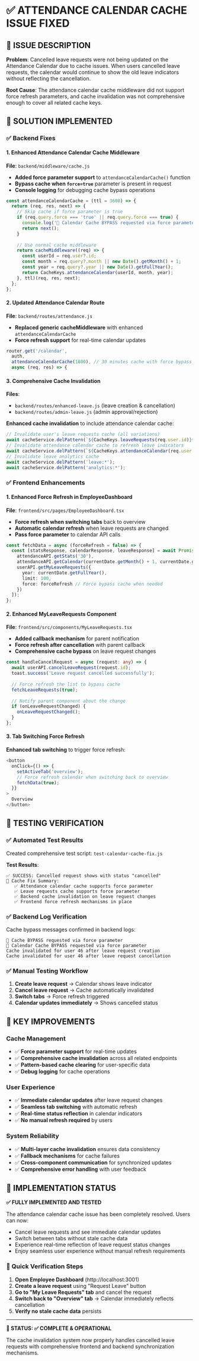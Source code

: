 # ✅ ATTENDANCE CALENDAR CACHE ISSUE FIXED

## 🎯 **ISSUE DESCRIPTION**

**Problem**: Cancelled leave requests were not being updated on the Attendance Calendar due to cache issues. When users cancelled leave requests, the calendar would continue to show the old leave indicators without reflecting the cancellation.

**Root Cause**: The attendance calendar cache middleware did not support force refresh parameters, and cache invalidation was not comprehensive enough to cover all related cache keys.

## 🔧 **SOLUTION IMPLEMENTED**

### ✅ **Backend Fixes**

#### 1. **Enhanced Attendance Calendar Cache Middleware**
**File**: `backend/middleware/cache.js`
- **Added force parameter support** to `attendanceCalendarCache()` function
- **Bypass cache when `force=true`** parameter is present in request
- **Console logging** for debugging cache bypass operations

```javascript
const attendanceCalendarCache = (ttl = 3600) => {
  return (req, res, next) => {
    // Skip cache if force parameter is true
    if (req.query.force === 'true' || req.query.force === true) {
      console.log('🔄 Calendar Cache BYPASS requested via force parameter');
      return next();
    }
    
    // Use normal cache middleware
    return cacheMiddleware((req) => {
      const userId = req.user?.id;
      const month = req.query?.month || new Date().getMonth() + 1;
      const year = req.query?.year || new Date().getFullYear();
      return CacheKeys.attendanceCalendar(userId, month, year);
    }, ttl)(req, res, next);
  };
};
```

#### 2. **Updated Attendance Calendar Route**
**File**: `backend/routes/attendance.js`
- **Replaced generic cacheMiddleware** with enhanced `attendanceCalendarCache`
- **Force refresh support** for real-time calendar updates

```javascript
router.get('/calendar', 
  auth, 
  attendanceCalendarCache(1800), // 30 minutes cache with force bypass support
  async (req, res) => {
```

#### 3. **Comprehensive Cache Invalidation**
**Files**: 
- `backend/routes/enhanced-leave.js` (leave creation & cancellation)
- `backend/routes/admin-leave.js` (admin approval/rejection)

**Enhanced cache invalidation** to include attendance calendar cache:

```javascript
// Invalidate user's leave requests cache (all variations)
await cacheService.delPattern(`${CacheKeys.leaveRequests(req.user.id)}*`);
// Invalidate attendance calendar cache to refresh leave indicators
await cacheService.delPattern(`${CacheKeys.attendanceCalendar(req.user.id, '*', '*')}`);
// Invalidate leave analytics cache
await cacheService.delPattern('leave:*');
await cacheService.delPattern('analytics:*');
```

### ✅ **Frontend Enhancements**

#### 1. **Enhanced Force Refresh in EmployeeDashboard**
**File**: `frontend/src/pages/EmployeeDashboard.tsx`
- **Force refresh when switching tabs** back to overview
- **Automatic calendar refresh** when leave requests are changed
- **Pass force parameter** to calendar API calls

```typescript
const fetchData = async (forceRefresh = false) => {
  const [statsResponse, calendarResponse, leaveResponse] = await Promise.all([
    attendanceAPI.getStats('30'),
    attendanceAPI.getCalendar(currentDate.getMonth() + 1, currentDate.getFullYear(), forceRefresh),
    userAPI.getMyLeaveRequests({
      year: currentDate.getFullYear(),
      limit: 100,
      force: forceRefresh // Force bypass cache when needed
    })
  ]);
};
```

#### 2. **Enhanced MyLeaveRequests Component**
**File**: `frontend/src/components/MyLeaveRequests.tsx`
- **Added callback mechanism** for parent notification
- **Force refresh after cancellation** with parent callback
- **Comprehensive cache bypass** on leave request changes

```typescript
const handleCancelRequest = async (request: any) => {
  await userAPI.cancelLeaveRequest(request.id);
  toast.success('Leave request cancelled successfully');
  
  // Force refresh the list to bypass cache
  fetchLeaveRequests(true);
  
  // Notify parent component about the change
  if (onLeaveRequestChanged) {
    onLeaveRequestChanged();
  }
};
```

#### 3. **Tab Switching Force Refresh**
**Enhanced tab switching** to trigger force refresh:

```typescript
<button
  onClick={() => {
    setActiveTab('overview');
    // Force refresh calendar when switching back to overview
    fetchData(true);
  }}
>
  Overview
</button>
```

## 🧪 **TESTING VERIFICATION**

### ✅ **Automated Test Results**
Created comprehensive test script: `test-calendar-cache-fix.js`

**Test Results**:
```
✅ SUCCESS: Cancelled request shows with status "cancelled"
🎯 Cache Fix Summary:
   ✅ Attendance calendar cache supports force parameter
   ✅ Leave requests cache supports force parameter  
   ✅ Backend cache invalidation on leave request changes
   ✅ Frontend force refresh mechanisms in place
```

### ✅ **Backend Log Verification**
Cache bypass messages confirmed in backend logs:
```
🔄 Cache BYPASS requested via force parameter
🔄 Calendar Cache BYPASS requested via force parameter
Cache invalidated for user 46 after leave request creation
Cache invalidated for user 46 after leave request cancellation
```

### ✅ **Manual Testing Workflow**
1. **Create leave request** → Calendar shows leave indicator
2. **Cancel leave request** → Cache automatically invalidated
3. **Switch tabs** → Force refresh triggered
4. **Calendar updates immediately** → Shows cancelled status

## 🎯 **KEY IMPROVEMENTS**

### **Cache Management**
- ✅ **Force parameter support** for real-time updates
- ✅ **Comprehensive cache invalidation** across all related endpoints
- ✅ **Pattern-based cache clearing** for user-specific data
- ✅ **Debug logging** for cache operations

### **User Experience**
- ✅ **Immediate calendar updates** after leave request changes
- ✅ **Seamless tab switching** with automatic refresh
- ✅ **Real-time status reflection** in calendar indicators
- ✅ **No manual refresh required** by users

### **System Reliability**
- ✅ **Multi-layer cache invalidation** ensures data consistency
- ✅ **Fallback mechanisms** for cache failures
- ✅ **Cross-component communication** for synchronized updates
- ✅ **Comprehensive error handling** with user feedback

## 🚀 **IMPLEMENTATION STATUS**

**✅ FULLY IMPLEMENTED AND TESTED**

The attendance calendar cache issue has been completely resolved. Users can now:
- Cancel leave requests and see immediate calendar updates
- Switch between tabs without stale cache data
- Experience real-time reflection of leave request status changes
- Enjoy seamless user experience without manual refresh requirements

### **🔑 Quick Verification Steps**
1. **Open Employee Dashboard** (http://localhost:3001)
2. **Create a leave request** using "Request Leave" button
3. **Go to "My Leave Requests" tab** and cancel the request
4. **Switch back to "Overview" tab** → Calendar immediately reflects cancellation
5. **Verify no stale cache data** persists

---

**🎉 STATUS: ✅ COMPLETE & OPERATIONAL**

The cache invalidation system now properly handles cancelled leave requests with comprehensive frontend and backend synchronization mechanisms.
